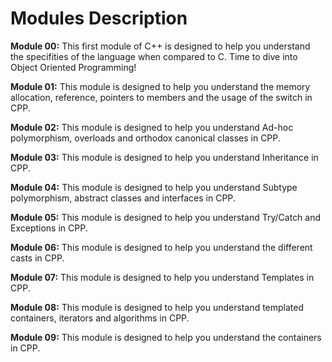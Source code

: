 # Modules Description

**Module 00:** This first module of C++ is designed to help you understand the specifities of the language when compared to C. Time to dive into Object Oriented Programming!

**Module 01:** This module is designed to help you understand the memory allocation, reference, pointers to members and the usage of the switch in CPP. 

**Module 02:** This module is designed to help you understand Ad-hoc polymorphism, overloads and orthodox canonical classes in CPP. 

**Module 03:** This module is designed to help you understand Inheritance in CPP. 
 
**Module 04:** This module is designed to help you understand Subtype polymorphism, abstract classes and interfaces in CPP. 
  
**Module 05:** This module is designed to help you understand Try/Catch and Exceptions in CPP. 
 
**Module 06:** This module is designed to help you understand the different casts in CPP. 

**Module 07:** This module is designed to help you understand Templates in CPP. 

**Module 08:** This module is designed to help you understand templated containers, iterators and algorithms in CPP. 
 
**Module 09:** This module is designed to help you understand the containers in CPP. 
